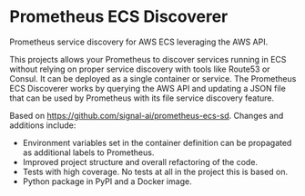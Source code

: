 # Prometheus ECS Discoverer

Prometheus service discovery for AWS ECS leveraging the AWS API.

This projects allows your Prometheus to discover services running in ECS without relying on proper service discovery with tools like Route53 or Consul.
It can be deployed as a single container or service. The Prometheus ECS Discoverer works by querying the AWS API and updating a JSON file that can 
be used by Prometheus with its file service discovery feature.

Based on https://github.com/signal-ai/prometheus-ecs-sd. Changes and additions include:

* Environment variables set in the container definition can be propagated as additional labels to Prometheus.
* Improved project structure and overall refactoring of the code.
* Tests with high coverage. No tests at all in the project this is based on.
* Python package in PyPI and a Docker image.
